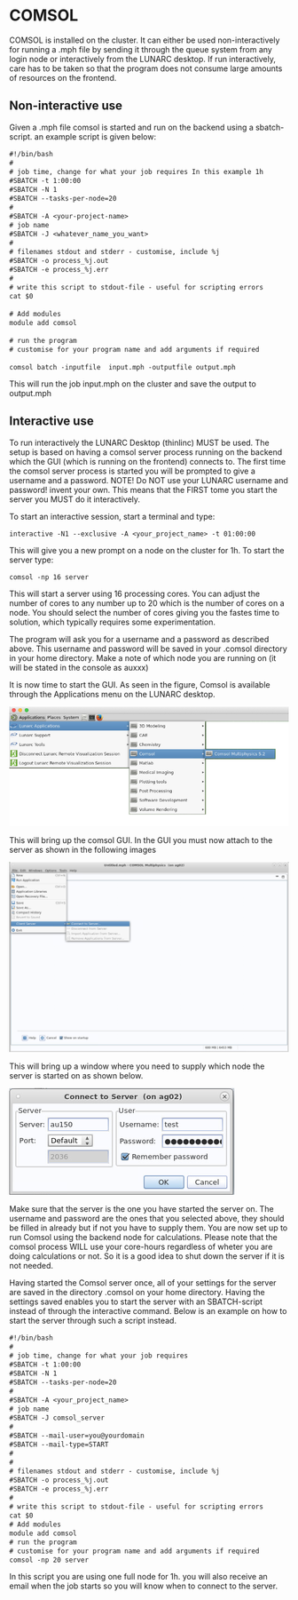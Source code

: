 # COMSOL

COMSOL is installed on the cluster. It can either be used non-interactively for running a .mph file by sending it through the queue system from any login node or interactively from the LUNARC desktop. If run interactively, care has to be taken so that the program does not consume large amounts of resources on the frontend.

## Non-interactive use

Given a .mph file comsol is started and run on the backend using a sbatch-script.
an example script is given below:

    #!/bin/bash
    #
    # job time, change for what your job requires In this example 1h 
    #SBATCH -t 1:00:00
    #SBATCH -N 1
    #SBATCH --tasks-per-node=20
    #
    #SBATCH -A <your-project-name>
    # job name
    #SBATCH -J <whatever_name_you_want>
    #
    # filenames stdout and stderr - customise, include %j
    #SBATCH -o process_%j.out
    #SBATCH -e process_%j.err
    #
    # write this script to stdout-file - useful for scripting errors
    cat $0

    # Add modules
    module add comsol

    # run the program 
    # customise for your program name and add arguments if required
    
    comsol batch -inputfile  input.mph -outputfile output.mph 

This will run the job input.mph on the cluster and save the output to output.mph

## Interactive use

To run interactively the LUNARC Desktop (thinlinc) MUST be used. 
The setup is based on having a comsol server process running on the backend which the GUI (which is running on the frontend) connects to.
The first time the comsol server process is started you will be prompted to give a username and a password. NOTE! Do NOT use your LUNARC username and password! invent your own.
This means that the FIRST tome you start the server you MUST do it interactively.

To start an interactive session, start a terminal and type:

    interactive -N1 --exclusive -A <your_project_name> -t 01:00:00

This will give you a new prompt on a node on the cluster for 1h.
To start the server type:

    comsol -np 16 server

This will start a server using 16 processing cores. You can adjust the number of cores to any number up to 20 which is the number of cores on a node.  You should select the number of cores giving you the fastes time to solution, which typically requires some experimentation.

The program will ask you for a username and a password as described above. This username and password will be saved in your .comsol directory in your home directory.
Make a note of which node you are running on (it will be stated in the console as auxxx)

It is now time to start the GUI. As seen in the figure, Comsol is available through the Applications menu on the LUNARC desktop.

![Start Comsol](../../images/start_comsol.png "Start COMSOL")  

This will bring up the comsol GUI. In the GUI you must now attach to the server as shown in the following images

![Connect to server](../../images/connect_to_server.png "Connect to COMSOL server")  

This will bring up a window where you need to supply which node the server is started on as shown below.

![Which node](../../images/which_node.png "Select node")  

Make sure that the server is the one you have started the server on. The username and password are the ones that you selected above, they should be filled in already but if not you have to supply them.
You are now set up to run Comsol using the backend node for calculations. Please note that the comsol process WILL use your core-hours regardless of wheter you are doing calculations or not. So it is a good idea to shut down the server if it is not needed.

Having started the Comsol server once, all of your settings for the server are saved in the directory .comsol on your home directory. Having the settings saved enables you to start the server with an SBATCH-script instead of through the interactive command.
Below is an example on how to start the server through such a script instead.

    #!/bin/bash
    #
    # job time, change for what your job requires   
    #SBATCH -t 1:00:00
    #SBATCH -N 1
    #SBATCH --tasks-per-node=20
    #
    #SBATCH -A <your_project_name>  
    # job name
    #SBATCH -J comsol_server
    #
    #SBATCH --mail-user=you@yourdomain
    #SBATCH --mail-type=START
    #
    #
    # filenames stdout and stderr - customise, include %j
    #SBATCH -o process_%j.out
    #SBATCH -e process_%j.err
    #
    # write this script to stdout-file - useful for scripting errors
    cat $0
    # Add modules
    module add comsol
    # run the program 
    # customise for your program name and add arguments if required 
    comsol -np 20 server

In this script you are using one full node for 1h. you will also receive an email when the job starts so you will know when to connect to the server. 